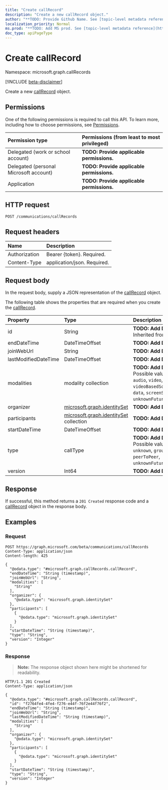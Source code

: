 ```yaml
---
title: "Create callRecord"
description: "Create a new callRecord object."
author: "**TODO: Provide Github Name. See [topic-level metadata reference](https://msgo.azurewebsites.net/add/document/guidelines/metadata.html#topic-level-metadata)**"
localization_priority: Normal
ms.prod: "**TODO: Add MS prod. See [topic-level metadata reference](https://msgo.azurewebsites.net/add/document/guidelines/metadata.html#topic-level-metadata)**"
doc_type: apiPageType
---
```


# Create callRecord
Namespace: microsoft.graph.callRecords

[!INCLUDE [beta-disclaimer](../../includes/beta-disclaimer.md)]

Create a new [callRecord](../resources/callrecords-callrecord.md) object.

## Permissions
One of the following permissions is required to call this API. To learn more, including how to choose permissions, see [Permissions](/graph/permissions-reference).

|Permission type|Permissions (from least to most privileged)|
|:---|:---|
|Delegated (work or school account)|**TODO: Provide applicable permissions.**|
|Delegated (personal Microsoft account)|**TODO: Provide applicable permissions.**|
|Application|**TODO: Provide applicable permissions.**|

## HTTP request

<!-- {
  "blockType": "ignored"
}
-->
``` http
POST /communications/callRecords
```

## Request headers
|Name|Description|
|:---|:---|
|Authorization|Bearer {token}. Required.|
|Content-Type|application/json. Required.|

## Request body
In the request body, supply a JSON representation of the [callRecord](../resources/callrecords-callrecord.md) object.

The following table shows the properties that are required when you create the [callRecord](../resources/callrecords-callrecord.md).

|Property|Type|Description|
|:---|:---|:---|
|id|String|**TODO: Add Description** Inherited from [entity](../resources/callrecords-entity.md)|
|endDateTime|DateTimeOffset|**TODO: Add Description**|
|joinWebUrl|String|**TODO: Add Description**|
|lastModifiedDateTime|DateTimeOffset|**TODO: Add Description**|
|modalities|modality collection|**TODO: Add Description**. Possible values are: `audio`, `video`, `videoBasedScreenSharing`, `data`, `screenSharing`, `unknownFutureValue`.|
|organizer|[microsoft.graph.identitySet](../resources/callrecords-identityset.md)|**TODO: Add Description**|
|participants|[microsoft.graph.identitySet](../resources/callrecords-identityset.md) collection|**TODO: Add Description**|
|startDateTime|DateTimeOffset|**TODO: Add Description**|
|type|callType|**TODO: Add Description**. Possible values are: `unknown`, `groupCall`, `peerToPeer`, `unknownFutureValue`.|
|version|Int64|**TODO: Add Description**|



## Response

If successful, this method returns a `201 Created` response code and a [callRecord](../resources/callrecords-callrecord.md) object in the response body.

## Examples

### Request
<!-- {
  "blockType": "request",
  "name": "create_callrecord_from_"
}
-->
``` http
POST https://graph.microsoft.com/beta/communications/callRecords
Content-Type: application/json
Content-length: 425

{
  "@odata.type": "#microsoft.graph.callRecords.callRecord",
  "endDateTime": "String (timestamp)",
  "joinWebUrl": "String",
  "modalities": [
    "String"
  ],
  "organizer": {
    "@odata.type": "microsoft.graph.identitySet"
  },
  "participants": [
    {
      "@odata.type": "microsoft.graph.identitySet"
    }
  ],
  "startDateTime": "String (timestamp)",
  "type": "String",
  "version": "Integer"
}
```


### Response
>**Note:** The response object shown here might be shortened for readability.
<!-- {
  "blockType": "response",
  "truncated": true,
  "@odata.type": "microsoft.graph.callRecords.callRecord"
}
-->
``` http
HTTP/1.1 201 Created
Content-Type: application/json

{
  "@odata.type": "#microsoft.graph.callRecords.callRecord",
  "id": "f2764fe4-4fe4-f276-e44f-76f2e44f76f2",
  "endDateTime": "String (timestamp)",
  "joinWebUrl": "String",
  "lastModifiedDateTime": "String (timestamp)",
  "modalities": [
    "String"
  ],
  "organizer": {
    "@odata.type": "microsoft.graph.identitySet"
  },
  "participants": [
    {
      "@odata.type": "microsoft.graph.identitySet"
    }
  ],
  "startDateTime": "String (timestamp)",
  "type": "String",
  "version": "Integer"
}
```

